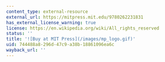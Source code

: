 ```yaml
---
content_type: external-resource
external_url: https://mitpress.mit.edu/9780262231831
has_external_license_warning: true
license: https://en.wikipedia.org/wiki/All_rights_reserved
status: ''
title: '![Buy at MIT Press](/images/mp_logo.gif)'
uid: 744488a8-296d-47c9-a38b-18861096ea6c
wayback_url: ''
---
```

